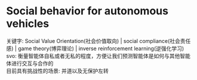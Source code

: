 # Social behavior for autonomous vehicles
关键字: Social Value Orientation(社会价值取向) | social compliance(社会责任感) | game theory(博弈理论) | inverse reinforcement learning(逆强化学习) <br>
svo: 衡量智能体自私或者无私的程度，方便让我们预测智能体是如何与其他智能体进行交互与合作的 <br>
目前具有挑战性的场景: 并道以及无保护左转 <br>



